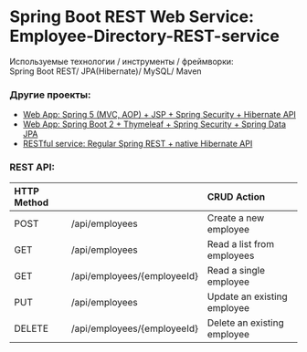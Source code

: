 Spring Boot REST Web Service: Employee-Directory-REST-service
====================================================================

Используемые технологии / инструменты / фреймворки:\
Spring Boot REST/ JPA(Hibernate)/ MySQL/ Maven

### Другие проекты:
- [Web App: Spring 5 (MVC, AOP) + JSP + Spring Security + Hibernate API](https://github.com/BelousAI/spring-web-crm-demo)
- [Web App: Spring Boot 2 + Thymeleaf + Spring Security + Spring Data JPA](https://github.com/BelousAI/spring-boot-web-employee-directory)
- [RESTful service: Regular Spring REST + native Hibernate API](https://github.com/BelousAI/crm-rest-service)

### REST API:
| **HTTP Method**    |   | **CRUD Action** |
|:-------------  |:---------------| :-------------|
| POST           | /api/employees               | Create a new employee       |
| GET            | /api/employees               | Read a list from employees  |
| GET            | /api/employees/{employeeId}  | Read a single employee      |
| PUT            | /api/employees               | Update an existing employee |
| DELETE         | /api/employees/{employeeId}  | Delete an existing employee |


